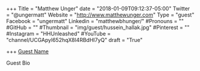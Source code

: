 +++
Title = "Matthew Unger"
date = "2018-01-09T09:12:37-05:00"
Twitter = "@ungermatt"
Website = "http://www.matthewunger.com"
Type = "guest"
Facebook = "ungermatt"
Linkedin = "matthewbhunger/"
#Pronouns = ""
#GitHub = ""
#Thumbnail = "img/guest/hussein_hallak.jpg"
#Pinterest = ""
#Instagram = "HHUnleashed"
#YouTube = "channel/UCGApyl652hqX8l4RBdHI7yQ"
draft = "True"

+++
[Guest Name](LinkedIn)

Guest Bio
